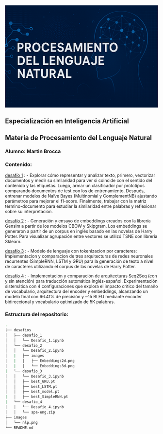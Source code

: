 ![](./images/nlp_banner.png)



## Especialización en Inteligencia Artificial 
## Materia de Procesamiento del Lenguaje Natural


### Alumno: Martin Brocca

### Contenido: 


[desafío 1](./desafios/desafio_1/Desafio_1.ipynb) :
    - Explorar cómo representar y analizar texto, primero, vectorizar documentos y medir su similaridad para ver si coincide con el sentido del contenido y las etiquetas. Luego, armar un clasificador por prototipos comparando documentos de test con los de entrenamiento. Después, entrenar modelos de Naïve Bayes (Multinomial y ComplementNB) ajustando parámetros para mejorar el f1-score. Finalmente, trabajar con la matriz término-documento para estudiar la similaridad entre palabras y reflexionar sobre su interpretación.
  
[desafío 2](./desafios/desafio_2/Desafio_2.ipynb) :
    - Generación y ensayo de embeddings creados con la librería Gensim a partir de los modelos CBOW y Skipgram. Los embeddings se generaron a partir de un corpus en inglés basado en las novelas de Harry Potter. Para visualizar agrupación entre vectores se utilizó TSNE con librería Sklearn.
  
[desafío 3](./desafios/desafio_3/Desafio_3.ipynb) :
    - Modelo de lenguaje con tokenizacion por caracteres: Implementacion y comparacion de tres arquitecturas de redes neuronales recurrentes (SimpleRNN, LSTM y GRU) para la generación de texto a nivel de caracteres utilizando el corpus de las novelas de Harry Potter.
    
[desafío 4](./desafios/desafio_4/Desafio_4.ipynb) :
    - Implementación y comparación de arquitecturas Seq2Seq (con y sin atención) para traducción automática inglés-español. Experimentación sistemática con 4 configuraciones que explora el impacto crítico del tamaño de vocabulario, arquitectura del encoder y embeddings, alcanzando un modelo final con 66.41% de precisión y ~15 BLEU mediante encoder bidireccional y vocabulario optimizado de 5K palabras.

### Estructura del repositorio:
```bash
.
├── desafios
│   ├── desafio_1
│   │   └── Desafio_1.ipynb
│   └── desafio_2
│   │   └── Desafio_2.ipynb
│   |   ├── images
│   |   │   ├── Embeddings2d.png
│   |   │   └── Embeddings3d.png
|   └── desafio_3
│   │   └── Desafio_3.ipynb
│   │   ├── best_GRU.pt
│   │   ├── best_LSTM.pt
│   │   ├── best_model.pt
|   │   ├── best_SimpleRNN.pt
|   └── desafio_4   
│   │   └── Desafio_4.ipynb
│   │   └── spa-eng.zip
├── images
│   └── nlp.png
└── README.md
